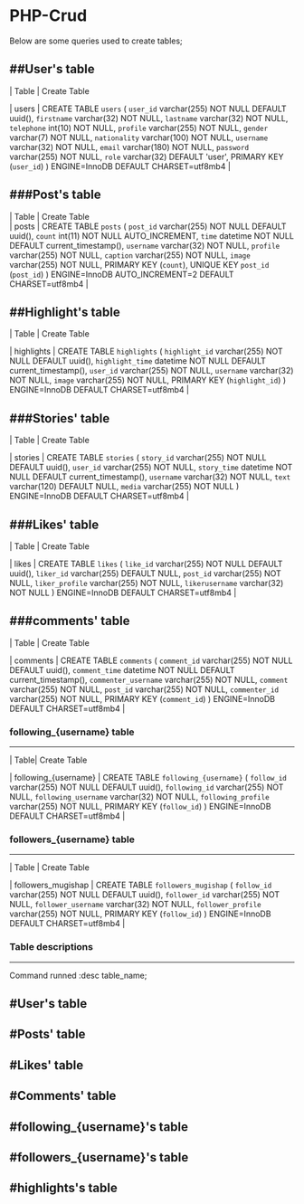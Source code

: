 # PHP-Crud

Below are some queries used to create tables;

## ##User's table

| Table | Create Table

| users | CREATE TABLE `users` (
`user_id` varchar(255) NOT NULL DEFAULT uuid(),
`firstname` varchar(32) NOT NULL,
`lastname` varchar(32) NOT NULL,
`telephone` int(10) NOT NULL,
`profile` varchar(255) NOT NULL,
`gender` varchar(7) NOT NULL,
`nationality` varchar(100) NOT NULL,
`username` varchar(32) NOT NULL,
`email` varchar(180) NOT NULL,
`password` varchar(255) NOT NULL,
`role` varchar(32) DEFAULT 'user',
PRIMARY KEY (`user_id`)
) ENGINE=InnoDB DEFAULT CHARSET=utf8mb4 |

## ###Post's table

| Table | Create Table  
| posts | CREATE TABLE `posts` (
`post_id` varchar(255) NOT NULL DEFAULT uuid(),
`count` int(11) NOT NULL AUTO_INCREMENT,
`time` datetime NOT NULL DEFAULT current_timestamp(),
`username` varchar(32) NOT NULL,
`profile` varchar(255) NOT NULL,
`caption` varchar(255) NOT NULL,
`image` varchar(255) NOT NULL,
PRIMARY KEY (`count`),
UNIQUE KEY `post_id` (`post_id`)
) ENGINE=InnoDB AUTO_INCREMENT=2 DEFAULT CHARSET=utf8mb4 |

## ##Highlight's table

| Table |
Create Table

| highlights | CREATE TABLE `highlights` (
`highlight_id` varchar(255) NOT NULL DEFAULT uuid(),
`highlight_time` datetime NOT NULL DEFAULT current_timestamp(),
`user_id` varchar(255) NOT NULL,
`username` varchar(32) NOT NULL,
`image` varchar(255) NOT NULL,
PRIMARY KEY (`highlight_id`)
) ENGINE=InnoDB DEFAULT CHARSET=utf8mb4 |

## ###Stories' table

| Table |
Create Table

| stories | CREATE TABLE `stories` (
`story_id` varchar(255) NOT NULL DEFAULT uuid(),
`user_id` varchar(255) NOT NULL,
`story_time` datetime NOT NULL DEFAULT current_timestamp(),
`username` varchar(32) NOT NULL,
`text` varchar(120) DEFAULT NULL,
`media` varchar(255) NOT NULL
) ENGINE=InnoDB DEFAULT CHARSET=utf8mb4 |

## ###Likes' table

| Table |
Create Table

| likes | CREATE TABLE `likes` (
`like_id` varchar(255) NOT NULL DEFAULT uuid(),
`liker_id` varchar(255) DEFAULT NULL,
`post_id` varchar(255) NOT NULL,
`liker_profile` varchar(255) NOT NULL,
`likerusername` varchar(32) NOT NULL
) ENGINE=InnoDB DEFAULT CHARSET=utf8mb4 |

## ###comments' table

| Table |
Create Table

| comments | CREATE TABLE `comments` (
`comment_id` varchar(255) NOT NULL DEFAULT uuid(),
`comment_time` datetime NOT NULL DEFAULT current_timestamp(),
`commenter_username` varchar(255) NOT NULL,
`comment` varchar(255) NOT NULL,
`post_id` varchar(255) NOT NULL,
`commenter_id` varchar(255) NOT NULL,
PRIMARY KEY (`comment_id`)
) ENGINE=InnoDB DEFAULT CHARSET=utf8mb4 |

### following\_{username} table

---

| Table|
Create Table

| following\_{username} | CREATE TABLE `following_{username}` (
`follow_id` varchar(255) NOT NULL DEFAULT uuid(),
`following_id` varchar(255) NOT NULL,
`following_username` varchar(32) NOT NULL,
`following_profile` varchar(255) NOT NULL,
PRIMARY KEY (`follow_id`)
) ENGINE=InnoDB DEFAULT CHARSET=utf8mb4 |

### followers\_{username} table

---

| Table |
Create Table

| followers_mugishap | CREATE TABLE `followers_mugishap` (
`follow_id` varchar(255) NOT NULL DEFAULT uuid(),
`follower_id` varchar(255) NOT NULL,
`follower_username` varchar(32) NOT NULL,
`follower_profile` varchar(255) NOT NULL,
PRIMARY KEY (`follow_id`)
) ENGINE=InnoDB DEFAULT CHARSET=utf8mb4 |


### Table descriptions
--------------------
Command runned :desc table_name;

#User's table
------------
#Posts' table
------------
#Likes' table
------------
#Comments' table
------------
#following_{username}'s table
------------
#followers_{username}'s table
------------
#highlights's table
------------


